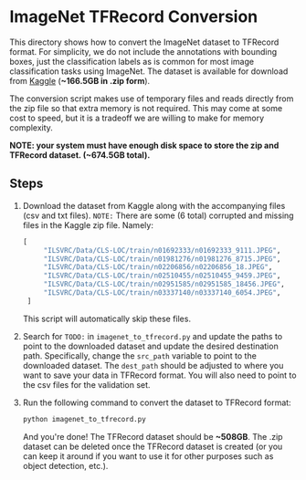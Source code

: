 # ImageNet TFRecord Conversion

This directory shows how to convert the ImageNet dataset to TFRecord format.  For simplicity, we do not include the annotations with bounding boxes, just the classification labels as is common for most image classification tasks using ImageNet.  The dataset is available for download from [Kaggle](https://www.kaggle.com/competitions/imagenet-object-localization-challenge/data) (**~166.5GB in .zip form**).

The conversion script makes use of temporary files and reads directly from the zip file so that extra memory is not required.  This may come at some cost to speed, but it is a tradeoff we are willing to make for memory complexity.

**NOTE: your system must have enough disk space to store the zip and TFRecord dataset. (~674.5GB total).**

## Steps

1. Download the dataset from Kaggle along with the accompanying files (csv and txt files).
   `NOTE:` There are some (6 total) corrupted and missing files in the Kaggle zip file.  Namely:

   ```python
   [
        "ILSVRC/Data/CLS-LOC/train/n01692333/n01692333_9111.JPEG",
        "ILSVRC/Data/CLS-LOC/train/n01981276/n01981276_8715.JPEG",
        "ILSVRC/Data/CLS-LOC/train/n02206856/n02206856_18.JPEG",
        "ILSVRC/Data/CLS-LOC/train/n02510455/n02510455_9459.JPEG",
        "ILSVRC/Data/CLS-LOC/train/n02951585/n02951585_18456.JPEG",
        "ILSVRC/Data/CLS-LOC/train/n03337140/n03337140_6054.JPEG",
    ]
    ```

   This script will automatically skip these files.

2. Search for `TODO:` in `imagenet_to_tfrecord.py` and update the paths to point to the downloaded dataset and update the desired destination path.  Specifically, change the `src_path` variable to point to the downloaded dataset.  The `dest_path` should be adjusted to where you want to save your data in TFRecord format.  You will also need to point to the csv files for the validation set.
3. Run the following command to convert the dataset to TFRecord format:

    ```bash
    python imagenet_to_tfrecord.py
    ```

    And you're done!  The TFRecord dataset should be **~508GB**.  The .zip dataset can be deleted once the TFRecord dataset is created (or you can keep it around if you want to use it for other purposes such as object detection, etc.).
